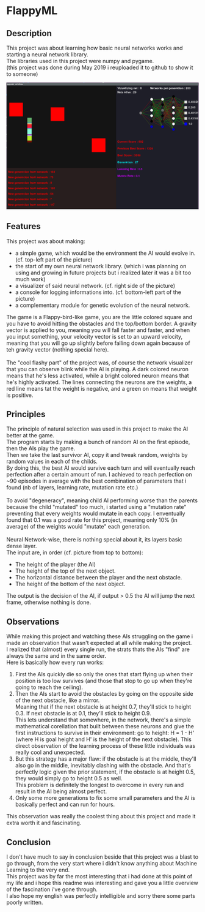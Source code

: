 # FlappyML

## Description

This project was about learning how basic neural networks works and starting a neural network library.\
The libraries used in this project were numpy and pygame.\
(this project was done during May 2019 i reuploaded it to github to show it to someone)

![Image](./images/gif1.gif)

## Features

This project was about making:
* a simple game, which would be the environment the AI would evolve in. (cf. top-left part of the picture)
* the start of my own neural network library. (which i was planning on using and growing in future projects but i realized later it was a bit too much work)
* a visualizer of said neural network. (cf. right side of the picture)
* a console for logging informations into. (cf. bottom-left part of the picture)
* a complementary module for genetic evolution of the neural network.

The game is a Flappy-bird-like game, you are the little colored square and you have to avoid hitting the obstacles and the top/bottom border.
A gravity vector is applied to you, meaning you will fall faster and faster, and when you input something, your velocity vector is set to an upward velocity, meaning that you will go up slightly before falling down again because of teh gravity vector (nothing special here).\
\
The "cool flashy part" of the project was, of course the network visualizer that you can observe blink while the AI is playing. A dark colored neuron means that he's less activated, while a bright colored neuron means that he's highly activated. The lines connecting the neurons are the weights, a red line means tat the weight is negative, and a green on means that weight is positive.

## Principles

The principle of natural selection was used in this project to make the AI better at the game.\
The program starts by making a bunch of random AI on the first episode, then the AIs play the game.\
Then we take the last survivor AI, copy it and tweak random, weights by random values in each of the childs.\
By doing this, the best AI would survive each turn and will eventually reach perfection after a certain amount of run. I achieved to reach perfection on ~90 episodes in average with the best combination of parameters that i found (nb of layers, learning rate, mutation rate etc.)\
\
To avoid "degeneracy", meaning child AI performing worse than the parents because the child "mutated" too much, i started using a "mutation rate" preventing that every weights would mutate in each copy. I enventually found that 0.1 was a good rate for this project, meaning only 10% (in average) of the weights would "mutate" each generation.\
\
Neural Network-wise, there is nothing special about it, its layers basic dense layer.\
The input are, in order (cf. picture from top to bottom):
* The height of the player (the AI)
* The height of the top of the next object.
* The horizontal distance between the player and the next obstacle.
* The height of the bottom of the next object.

The output is the decision of the AI, if output > 0.5 the AI will jump the next frame, otherwise nothing is done.

## Observations

While making this project and watching these AIs struggling on the game i made an observation that wasn't expected at all while making the project.\
I realized that (almost) every single run, the strats thats the AIs "find" are always the same and in the same order.\
Here is basically how every run works:
1. First the AIs quickly die so only the ones that start flying up when their position is too low survives (and those that stop to go up when they're going to reach the ceiling).
2. Then the AIs start to avoid the obstacles by going on the opposite side of the next obstacle, like a mirror.\
Meaning that if the next obstacle is at height 0.7, they'll stick to height 0.3. If next obstacle is at 0.1, they'll stick to height 0.9.\
This lets understand that somewhere, in the network, there's a simple mathematical corellation that built between these neurons and give the first instructions to survive in their environment: go to height: H = 1 - H' (where H is goal height and H' is the height of the next obstacle). This direct observation of the learning process of these little individuals was really cool and unexpected.
3. But this strategy has a major flaw: if the obstacle is at the middle, they'll also go in the middle, inevitably clashing with the obstacle. And that's perfectly logic given the prior statement, if the obstacle is at height 0.5, they would simply go to height 0.5 as well.\
This problem is definitely the longest to overcome in every run and result in the AI being almost perfect.
4. Only some more generations to fix some small parameters and the AI is basically perfect and can run for hours.

This observation was really the coolest thing about this project and made it extra worth it and fascinating.

## Conclusion

I don't have much to say in conclusion beside that this project was a blast to go through, from the very start where i didn't know anything about Machine Learning to the very end.\
This project was by far the most interesting that i had done at this point of my life and i hope this readme was interesting and gave you a little overview of the fascination i've gone through.\
I also hope my english was perfectly intelligible and sorry there some parts poorly written.
